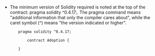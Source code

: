  
* The minimum version of Solidity required is noted at the top of the contract: pragma solidity ^0.4.17;. The pragma command means "additional information that only the compiler cares about", while the caret symbol (^) means "the version indicated or higher".



 ```
        pragma solidity ^0.4.17;

            contract Adoption {

        }   
```        